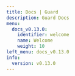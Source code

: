```yaml
---
title: Docs | Guard
description: Guard Docs
menu:
  docs_v0.13.0:
    identifier: welcome
    name: Welcome
    weight: 10
left_menu: docs_v0.13.0
info:
  version: v0.13.0
---
```


